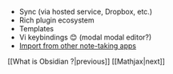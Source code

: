 * Sync (via hosted service, Dropbox, etc.)
* Rich plugin ecosystem
* Templates
* Vi keybindings 😊 (modal modal editor?)
* [Import from other note-taking apps](https://help.obsidian.md/Plugins/Importer)

[[What is Obsidian ?|previous]] [[Mathjax|next]]